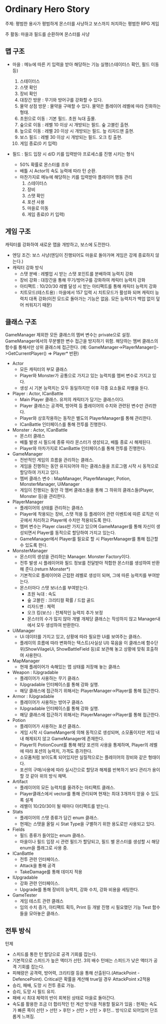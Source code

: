 # Ordinary Hero Story

주제: 평범한 용사가 평범하게 몬스터를 사냥하고 보스까지 처치하는 평범한 RPG 게임

주 활동: 마을과 필드를 순환하며 몬스터를 사냥

맵 구조
------------------------------------------------------------------------------------------------------------
 - 마을 : 메뉴에 따른 키 입력을 받아 해당하는 기능 실행(스테이터스 확인, 필드 이동 등)
   1. 스테이터스
   2. 스탯 확인
   3. 장비 확인
   4. 대장간 방문 : 무기와 방어구를 강화할 수 있다.
   5. 물약 상점 방문 : 물약을 구매할 수 있다. 물약은 플레이어 레벨에 따라 진화하는 형태.
   6. 초원으로 이동 : 기본 필드. 초원 늑대 출몰.
   7. 숲으로 이동 : 레벨 10 이상 시 개방되는 필드. 숲 고블린 출현.
   8. 늪으로 이동 : 레벨 20 이상 시 개방되는 필드. 늪 리자드맨 출현.
   9. 보스 필드 : 레벨 30 이상 시 개방되는 필드. 오크 킹 출현.
   10. 게임 종료(0 키 입력)
       
 - 필드 : 필드 입장 시 d/D 키를 입력받아 프로세스를 진행 시키는 형식
   - 50% 확률로 몬스터를 조우
   - 배틀 시 Actor의 속도 능력에 따라 턴 순환.
   -  마찬가지로 메뉴에 해당하는 키를 입력받아 플레이어 행동 관리
      1. 스테이터스
      2. 장비
      3. 스탯 확인
      4. 포션 사용
      5. 마을로 이동
      6. 게임 종료(0 키 입력)

게임 구조
------------------------------------------------------------------------------------------------------------
캐릭터를 강화하여 새로운 맵을 개방하고, 보스에 도전한다.
 
 - 엔딩 조건: 보스 사냥(엔딩이 진행되어도 마을로 돌아가며 게임은 강제 종료하지 않는다.)
 - 캐릭터 강화 방식
    - 스탯 분배 : 레벨업 시 받는 스탯 포인트를 분배하여 능력치 강화
    - 장비 강화 : 대장간을 통해 무기/방어구를 강화하여 캐릭터 능력치 강화
    - 아티팩트 : 10/20/30 레벨 달성 시 받는 아티팩트를 통해 캐릭터 능력치 강화
    - 치트모드(테스트용) : 마을에서 157 입력 시 치트모드가 활성화 되며 캐릭터 능력치 대폭 강화(이전 모드로 돌아가는 기능은 없음. 모든 능력치가 백업 없이 덮어 씌워지기 때문)
     
클래스 구조
------------------------------------------------------------------------------------------------------------
GameManager 제외한 모든 클래스의 멤버 변수는 private으로 설정. GameManager에서의 무분별한 변수 접근을 방지하기 위함.
해당하는 멤버 클래스의 함수를 통해서만 상위 클래스에 접근한다.
(예: GameManager->PlayerManager()->GetCurrentPlayer() => Player* 반환)

 - Actor
   - 모든 캐릭터의 부모 클래스
   - Player와 Monster가 공통으로 가지고 있는 능력치를 멤버 변수로 가지고 있다.
   - 생성 시 기본 능력치는 모두 동일하지만 이후 각종 요소들로 차별을 둔다.
 - Player : Actor, ICanBattle
   - Main Player 클래스. 유저의 캐릭터가 담기는 클래스이다.
   - Player 클래스는 공격력, 방어력 등 플레이어의 수치와 관련된 변수만 관리한다.
   - Player와 상호작용하는 동작은 별도의 PlayerManager를 통해 관리한다.
   - ICanBattle 인터페이스를 통해 전투를 진행한다.
 - Monster : Actor, ICanBattle
   - 몬스터 클래스
   - 배틀 발생 시 필드에 종류 따라 몬스터가 생성되고, 배틀 종료 시 해제된다.
   - Player와 마차가지로 ICanBattle 인터페이스를 통해 전투를 진행한다.
 - GameManager
    - 전반적인 게임의 흐름을 관리하는 클래스.
    - 게임을 진행하는 동안 유지되어야 하는 클래스들을 프로그램 시작 시 동적으로 할당하여 가지고 있다.
    - 멤버 클래스 변수 : MapManager, PlayerManager, Potion, MonsterManager, UiManager
    - 게임이 진행되는 동안 각 멤버 클래스들을 통해 그 하위의 클래스들(Player, Monster 등)을 관리한다.
 - PlayerManager
    - 플레이어의 상태를 관리하는 클래스
    - Player에 착용되는 장비, 스탯 적용 등 플레이어 관련 이벤트에 따른 로직은 이곳에서 처리하고 Player에 수치만 적용되도록 한다.
    - 멤버 변수는 Player class만 가지고 있으며 GameManager를 통해 자신이 생성되면서 Player를 동적으로 할당하여 가지고 있는다.
    - GameManager에서 Player를 필요로 할 시 PlayerManager를 통해 접근할 수 있도록 한다.
 - MonsterManager
    - 몬스터의 생성을 관리하는 Manager. Monster Factory이다.
    - 전투 발생 시 플레이어와 필드 정보를 전달받아 적합한 몬스터를 생성하여 반환해 준다.(return Monster*)
    - 기본적으로 플레이어와 근접한 레벨로 생성이 되며, 그에 따른 능력치를 부여받는다.
    - 몬스터마다 스탯 보너스를 부여받는다.
       - 초원 늑대 : 속도
       - 숲 고블린 : 크리티컬 확률 / 드랍 골드
       - 리자드맨 : 체력
       - 오크 킹(보스) : 전체적인 능력치 추가 보정
       - 몬스터의 수가 많지 않아 개별 개체당 클래스는 작성하지 않고 Manager내에서 모두 생성하여 반환한다.
 - UiManager
    - Ui 데이터를 가지고 있고, 상황에 따라 필요한 Ui를 보여주는 클래스.
    - 플레이의 흐름에 따라 변화하는 텍스트(사실상 UI) 묶음을 이 클래스에 함수단위(ShowVilageUi, ShowBattleField 등)로 보관해 놓고 상황에 맞춰 호출하여 사용한다.
 - MapManager
    - 현재 플레이어가 속해있는 맵 상태를 저장해 놓는 클래스
 - Weapon : IUpgradable
    - 플레이어가 사용하는 무기 클래스
    - IUpgradable 인터페이스를 통해 강화 실행.
    - 해당 클래스에 접근하기 위해서는 PlayerManager->Player를 통해 접근한다.
 - Armor : IUpgradable
    - 플레이어가 사용하는 방어구 클래스
    - IUpgradable 인터페이스를 통해 강화 실행.
    - 해당 클래스에 접근하기 위해서는 PlayerManager->Player를 통해 접근한다.
 - Potion
    - 플레이어가 사용하는 포션 클래스.
    - 게임 시작 시 GameManger에 의해 동적으로 생성되며, 소모품이지만 게임 내내 해제되지 않고 GameManager에 존재한다.
    - Player의 PotionCount를 통해 해당 포션의 사용을 통제하며, Player의 레벨에 따라 포션의 능력치, 가격도 증가한다.
    - 소모품처럼 보이도록 되어있지만 실질적으로는 플레이어의 장비와 같은 형태이다.
    - 포션의 구매/사용에 따라 실시간으로 할당과 해제를 반복하기 보다 관리가 용이할 것 같아 위의 방식 채택.  
 - Artifact
    - 플레이어의 모든 능력치를 올려주는 아티팩트 클래스.
    - Player클래스에서 vector를 통해 관리되며 현재는 최대 3개까지 얻을 수 있도록 설계
    - 레벨이 10/20/30이 될 때마다 아티팩트를 받는다.
 - Stats
    - 플레이어의 스탯 종류가 담긴 enum 클래스.
    - 현재는 스탯을 올릴 시 Stat Type을 구별하기 위한 용도로만 사용되고 있다.
 - Fields
    - 필드 종류가 들어있는 enum 클래스.
    - 마을이나 필드 입장 시 관련 필드가 할당되고, 필드 별 몬스터를 생성할 시 해당 enum을 플래그로 사용 중.
 - ICanBattle
    - 전투 관련 인터페이스.
    - Attack을 통해 공격
    - TakeDamage를 통해 데미지 적용
 - IUpgradable
    - 강화 관련 인터페이스.
    - Upgrade를 통해 장비의 능력치, 강화 수치, 강화 비용을 세팅한다.
 - GameTester
    - 게임 테스트 관련 클래스
    - 임의 수치 증가, 아티팩트 획득, Print 등 개발 진행 시 필요했던 기능 Test 함수들을 모아놓은 클래스.


전투 방식
------------------------------------------------------------------------------------------------------------
턴제
 - 스피드를 통한 턴 할당으로 공격 기회를 잡는다.
 - 기본적으로 스피드가 높은 액터가 선턴. 3의 배수 턴에는 스피드가 낮은 액터가 공격 기회를 잡는다.
 - 피해량은 공격력, 방어력, 크리티컬 등을 통해 산출된다.(AttackPoint - DefencePoint). Critical은 확률을 계산해 true일 경우 AttackPoint x2적용
 - 승리, 패배, 도망 시 전투 종료 가능.
 - 승리, 도망 시 필드 유지.
 - 패배 시 최대 체력의 반이 회복된 상태로 마을로 돌아간다.
 - 속도를 활용한 조금 더 합리적인 턴 계산 방식을 적용할 필요가 있음 : 현재는 속도가 빠른 쪽이 선턴 > 선턴 > 후턴 > 선턴 > 선턴 > 후턴... 방식으로 되어있어 단조롭게 느껴짐.
